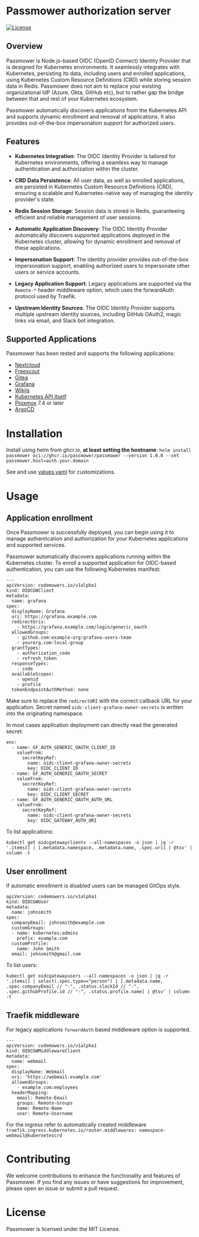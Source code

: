 # Passmower authorization server

[![License](https://img.shields.io/badge/license-MIT-blue.svg)](LICENSE)

## Overview

Passmower is Node.js-based OIDC (OpenID Connect) Identity Provider that is
designed for Kubernetes environments.
It seamlessly integrates with Kubernetes, persisting its data, including users
and enrolled applications, using Kubernetes Custom Resource Definitions (CRD)
while storing session data in Redis.
Passmower does not aim to replace your existing organizational
IdP (Azure, Okta, GitHub etc), but to rather gap the bridge between that and
rest of your Kubernetes ecosystem.

Passmower automatically discovers applications from the Kubernetes API and
supports dynamic enrollment and removal of applications.
It also provides out-of-the-box impersonation support for authorized users.

## Features

- **Kubernetes Integration**: The OIDC Identity Provider is tailored for Kubernetes environments, offering a seamless way to manage authentication and authorization within the cluster.

- **CRD Data Persistence**: All user data, as well as enrolled applications, are persisted in Kubernetes Custom Resource Definitions (CRD), ensuring a scalable and Kubernetes-native way of managing the identity provider's state.

- **Redis Session Storage**: Session data is stored in Redis, guaranteeing efficient and reliable management of user sessions.

- **Automatic Application Discovery**: The OIDC Identity Provider automatically discovers supported applications deployed in the Kubernetes cluster, allowing for dynamic enrollment and removal of these applications.

- **Impersonation Support**: The identity provider provides out-of-the-box impersonation support, enabling authorized users to impersonate other users or service accounts.

- **Legacy Application Support**: Legacy applications are supported via the `Remote-*` header middleware option, which uses the forwardAuth protocol used by Traefik.

- **Upstream Identity Sources**: The OIDC Identity Provider supports multiple upstream identity sources, including GitHub OAuth2, magic links via email, and Slack bot integration.

## Supported Applications

Passmower has been tested and supports the following applications:

- [Nextcloud](https://git.k-space.ee/k-space/kube/src/branch/master/nextcloud/application.yaml)
- [Freescout](https://git.k-space.ee/k-space/kube/src/branch/master/freescout/application.yml)
- [Gitea](https://git.k-space.ee/k-space/kube/src/branch/master/gitea/application.yaml)
- [Grafana](https://git.k-space.ee/k-space/kube/src/branch/master/grafana/application.yml)
- [Wikijs](https://git.k-space.ee/k-space/kube/src/branch/master/wiki/application.yml)
- [Kubernetes API itself](https://git.k-space.ee/k-space/kube/src/branch/master/oidc-gateway/kubelogin.yaml)
- [Proxmox](https://git.k-space.ee/k-space/kube/src/branch/master/oidc-gateway/proxmox.yaml) 7.4 or later
- [ArgoCD](https://git.k-space.ee/k-space/kube/src/branch/master/argocd/application-extras.yml)

# Installation

Install using helm from ghcr.io, **at least setting the hostname**: `helm install passmower oci://ghcr.io/passmower/passmower --version 1.0.0 --set passmower.host=auth.your.domain`

See and use [values.yaml](values.yaml) for customizations.


# Usage

## Application enrollment

Once Passmower is successfully deployed, you can begin using
it to manage authentication and authorization for your Kubernetes applications
and supported services.

Passmower automatically discovers applications running within
the Kubernetes cluster. To enroll a supported application for OIDC-based
authentication, you can use the following Kubernetes manifest:

```
---
apiVersion: codemowers.io/v1alpha1
kind: OIDCGWClient
metadata:
  name: grafana
spec:
  displayName: Grafana
  uri: https://grafana.example.com
  redirectUris:
    - https://grafana.example.com/login/generic_oauth
  allowedGroups:
    - github.com:example-org:grafana-users-team
    - yourorg.com:local-group
  grantTypes:
    - authorization_code
    - refresh_token
  responseTypes:
    - code
  availableScopes:
    - openid
    - profile
  tokenEndpointAuthMethod: none
```

Make sure to replace the `redirectURI` with the correct callback URL for your
application. Secret named `oidc-client-grafana-owner-secrets` is written
into the originating namespace.

In most cases application deployment can directly read the generated secret:

```
env:
  - name: GF_AUTH_GENERIC_OAUTH_CLIENT_ID
    valueFrom:
      secretKeyRef:
        name: oidc-client-grafana-owner-secrets
        key: OIDC_CLIENT_ID
  - name: GF_AUTH_GENERIC_OAUTH_SECRET
    valueFrom:
      secretKeyRef:
        name: oidc-client-grafana-owner-secrets
        key: OIDC_CLIENT_SECRET
  - name: GF_AUTH_GENERIC_OAUTH_AUTH_URL
    valueFrom:
      secretKeyRef:
        name: oidc-client-grafana-owner-secrets
        key: OIDC_GATEWAY_AUTH_URI
```

To list applications:

```
kubectl get oidcgatewayclients --all-namespaces -o json | jq -r '.items[] | [.metadata.namespace, .metadata.name, .spec.uri] | @tsv' | column -t
```

## User enrollment

If automatic enrollment is disabled users can be managed GitOps style.

```
apiVersion: codemowers.io/v1alpha1
kind: OIDCGWUser
metadata:
  name: johnsmith
spec:
  companyEmail: johnsmith@example.com
  customGroups:
  - name: kubernetes:admins
    prefix: example.com
  customProfile:
    name: John Smith
  email: johnsmith@gmail.com
```

To list users:

```
kubectl get oidcgatewayusers --all-namespaces -o json | jq -r '.items[] | select(.spec.type=="person") | [.metadata.name, .spec.companyEmail // "-", .status.slackId // "-", .spec.githubProfile.id // "-", .status.profile.name] | @tsv' | column -t
```

## Traefik middleware

For legacy applications `forwardAuth` based middleware option is supported.

```
---
apiVersion: codemowers.io/v1alpha1
kind: OIDCGWMiddlewareClient
metadata:
  name: webmail
spec:
  displayName: Webmail
  uri: 'https://webmail.example.com'
  allowedGroups:
    - example.com:employees
  headerMapping:
    email: Remote-Email
    groups: Remote-Groups
    name: Remote-Name
    user: Remote-Username
```

For the ingress refer to automatically created middleware
`traefik.ingress.kubernetes.io/router.middlewares: namespace-webmail@kubernetescrd`


# Contributing

We welcome contributions to enhance the functionality and features of Passmower.
If you find any issues or have suggestions for improvement,
please open an issue or submit a pull request.

# License

Passmower is licensed under the MIT License.
